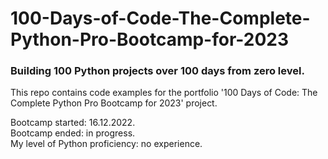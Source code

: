 # 100-Days-of-Code-The-Complete-Python-Pro-Bootcamp-for-2023
### Building 100 Python projects over 100 days from zero level.
<p>This repo contains code examples for the portfolio '100 Days of Code: The Complete Python Pro Bootcamp for 2023' project.
</p>
<p>Bootcamp started: 16.12.2022.<br>
Bootcamp ended: in progress.<br>
My level of Python proficiency: no experience.<br>
  <p/>

